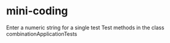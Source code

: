 # mini-coding
Enter a numeric string for a single test
Test methods in the class combinationApplicationTests
